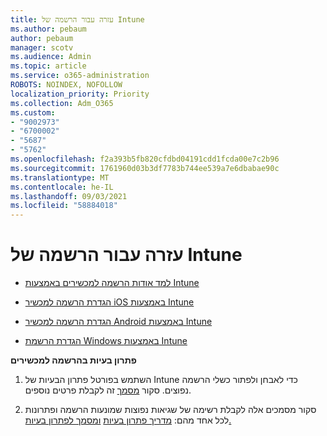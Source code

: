 ```yaml
---
title: עזרה עבור הרשמה של Intune
ms.author: pebaum
author: pebaum
manager: scotv
ms.audience: Admin
ms.topic: article
ms.service: o365-administration
ROBOTS: NOINDEX, NOFOLLOW
localization_priority: Priority
ms.collection: Adm_O365
ms.custom:
- "9002973"
- "6700002"
- "5687"
- "5762"
ms.openlocfilehash: f2a393b5fb820cfdbd04191cdd1fcda00e7c2b96
ms.sourcegitcommit: 1761960d03b3df7783b744ee539a7e6dbabae90c
ms.translationtype: MT
ms.contentlocale: he-IL
ms.lasthandoff: 09/03/2021
ms.locfileid: "58884018"
---
```

# <a name="help-with-intune-enrollment"></a>עזרה עבור הרשמה של Intune


- [למד אודות הרשמה למכשירים באמצעות Intune](https://docs.microsoft.com/intune/device-enrollment)

- [הגדרת הרשמה למכשיר iOS באמצעות Intune](https://docs.microsoft.com/intune/ios-enroll)

- [הגדרת הרשמה למכשיר Android באמצעות Intune](https://docs.microsoft.com/intune/android-enroll)

- [הגדרת הרשמת Windows באמצעות Intune](https://docs.microsoft.com/intune/windows-enroll)

**פתרון בעיות בהרשמה למכשירים**

1. השתמש בפורטל פתרון הבעיות של Intune כדי לאבחן ולפתור כשלי הרשמה נפוצים. סקור [מסמך](https://docs.microsoft.com/intune/help-desk-operators) זה לקבלת פרטים נוספים.

2. סקור מסמכים אלה לקבלת רשימה של שגיאות נפוצות שמונעות הרשמה ופתרונות לכל אחד מהם: [מדריך פתרון בעיות](https://support.microsoft.com/help/4469913/troubleshooting-windows-device-enrollment-problems-in-microsoft-intune) [ומסמך לפתרון בעיות.](https://docs.microsoft.com/intune/troubleshoot-device-enrollment-in-intune)